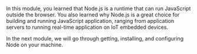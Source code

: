 In this module, you learned that Node.js is a runtime that can run JavaScript outside the browser. You also learned why Node.js is a great choice for building and running JavaScript application, ranging from application servers to running real-time application on IoT embedded devices.

In the next module, we will go through getting, installing, and configuring Node on your machine.

